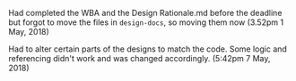 Had completed the WBA and the Design Rationale.md before the deadline but forgot to move the files in `design-docs`, so moving them now (3.52pm 1 May, 2018)

Had to alter certain parts of the designs to match the code. Some logic and referencing didn't work and was changed accordingly. (5:42pm 7 May, 2018)